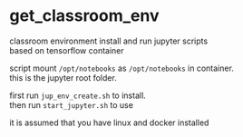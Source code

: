 # get_classroom_env
classroom environment install and run jupyter scripts<br />
based on tensorflow container

script mount `/opt/notebooks` as `/opt/notebooks` in container.<br />
this is the jupyter root folder.

first run `jup_env_create.sh` to install.<br />
then run `start_jupyter.sh` to use

it is assumed that you have linux and docker installed

